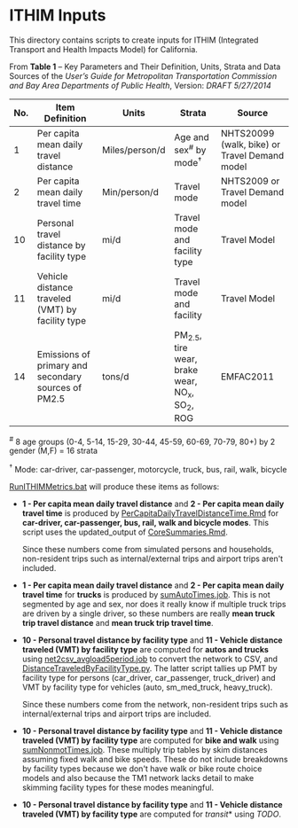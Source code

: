 
# ITHIM Inputs

This directory contains scripts to create inputs for ITHIM (Integrated Transport and Health Impacts
Model) for California.

From **Table 1** – Key Parameters and Their Definition, Units, Strata and Data Sources
of the *User’s Guide for Metropolitan Transportation Commission and Bay Area Departments of Public Health*, Version: *DRAFT 5/27/2014*

No. |  Item Definition                                    | Units           | Strata                        | Source
----|-----------------------------------------------------|-----------------|-------------------------------|-----------------------------------------------
1   | Per capita mean daily travel distance               | Miles/person/d  | Age and sex<sup>#</sup> by mode<sup>&#8224;</sup> | NHTS20099 (walk, bike) or Travel Demand model
2   | Per capita mean daily travel time                   | Min/person/d    | Travel mode                   | NHTS2009 or Travel Demand model
10  | Personal travel distance by facility type           | mi/d            | Travel mode and facility type | Travel Model
11  | Vehicle distance traveled (VMT) by facility type    | mi/d            | Travel mode and facility      | Travel Model
14  | Emissions of primary and secondary sources of PM2.5 | tons/d          | PM<sub>2.5</sub>, tire wear, brake wear, NO<sub>x</sub>, SO<sub>2</sub>, ROG | EMFAC2011


<sup>#</sup> 8 age groups (0-4, 5-14, 15-29, 30-44, 45-59, 60-69, 70-79, 80+) by 2 gender (M,F) = 16 strata

<sup>&#8224;</sup> Mode: car-driver, car-passenger, motorcycle, truck, bus, rail, walk, bicycle

[RunITHIMMetrics.bat](RunITHIMMetrics.bat) will produce these items as follows:

* **1 - Per capita mean daily travel distance** and **2 - Per capita mean daily travel time** is produced by
  [PerCapitaDailyTravelDistanceTime.Rmd](PerCapitaDailyTravelDistanceTime) for **car-driver, car-passenger, bus,
  rail, walk and bicycle modes**.  This script uses the updated_output of
  [CoreSummaries.Rmd](../../../model-files/scripts/core_summaries/CoreSummaries.Rmd).

  Since these numbers come from simulated persons and households, non-resident trips such as internal/external
  trips and airport trips aren't included.

* **1 - Per capita mean daily travel distance** and **2 - Per capita mean daily travel time** for **trucks**
  is produced by [sumAutoTimes.job](../metrics/sumAutoTimes.job).  This is not segmented by age and sex,
  nor does it really know if multiple truck trips are driven by a single driver, so these numbers are really
  **mean truck trip travel distance** and **mean truck trip travel time**.

* **10 - Personal travel distance by facility type** and **11 - Vehicle distance traveled (VMT) by facility type**
  are computed for **autos and trucks** using [net2csv_avgload5period.job](../metrics/net2csv_avgload5period.job)
  to convert the network to CSV, and [DistanceTraveledByFacilityType.py](DistanceTraveledByFacilityType.py).
  The latter script tallies up PMT by facility type for persons (car_driver, car_passenger, truck_driver) and
  VMT by facility type for vehicles (auto, sm_med_truck, heavy_truck).

  Since these numbers come from the network, non-resident trips such as internal/external trips and airport trips
  are included.

* **10 - Personal travel distance by facility type** and **11 - Vehicle distance traveled (VMT) by facility type**
  are computed for **bike and walk** using [sumNonmotTimes.job](../metrics/sumNonmotTimes.job).  These multiply
  trip tables by skim distances assuming fixed walk and bike speeds.  These do not include breakdowns by facility
  types because we don't have walk or bike route choice models and also because the TM1 network lacks detail to
  make skimming facility types for these modes meaningful.

* **10 - Personal travel distance by facility type** and **11 - Vehicle distance traveled (VMT) by facility type**
  are computed for *transit** using *TODO*.
